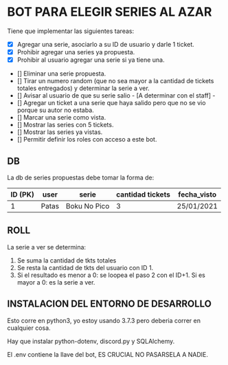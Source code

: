 # BOT PARA ELEGIR SERIES AL AZAR

Tiene que implementar las siguientes tareas:
- [x] Agregar una serie, asociarlo a su ID de usuario y darle 1 ticket.
- [x] Prohibir agregar una series ya propuesta.
- [x] Prohibir al usuario agregar una serie si ya tiene una.
- [] Eliminar una serie propuesta.
- [] Tirar un numero random (que no sea mayor a la cantidad de tickets totales entregados) y determinar la serie a ver.
- [] Avisar al usuario de que su serie salio - [A determinar con el staff] -
- [] Agregar un ticket a una serie que haya salido pero que no se vio porque su autor no estaba.
- [] Marcar una serie como vista.
- [] Mostrar las series con 5 tickets.
- [] Mostrar las series ya vistas.
- [] Permitir definir los roles con acceso a este bot.

## DB
La db de series propuestas debe tomar la forma de:

| ID (PK) | user  | serie        | cantidad tickets | fecha_visto |
| ------- | ----- | ------------ | ---------------- | ------------|
| 1       | Patas | Boku No Pico | 3                | 25/01/2021  |

## ROLL

La serie a ver se determina:

1. Se suma la cantidad de tkts totales
2. Se resta la cantidad de tkts del usuario con ID 1.
3. Si el resultado es menor a 0: se loopea el paso 2 con el ID+1. Si es mayor a 0: es la serie a ver.

## INSTALACION DEL ENTORNO DE DESARROLLO

Esto corre en python3, yo estoy usando 3.7.3 pero deberia correr en cualquier cosa.

Hay que instalar python-dotenv, discord.py y SQLAlchemy.

El .env contiene la llave del bot, ES CRUCIAL NO PASARSELA A NADIE.

